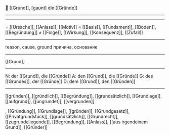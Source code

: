 🔵 [[Grund]], [ɡʁʊnt]
die [[Gründe]]

---

---
= [[Ursache]], [[Anlass]], [[Motiv]]
≈ [[Basis]], [[Fundament]], [[Boden]], [[Begründung]]
≠ [[Folge]], [[Wirkung]], [[Konsequenz]], [[Zufall]]

---
reason, cause, ground
причина, основание

---
[[Grund]]

---
N: der [[Grund]], die [[Gründe]]
A: den [[Grund]], die [[Gründe]]
G: des [[Grundes]], der [[Gründe]]
D: dem [[Grund]], den [[Gründen]]

---
[[gründen]], [[gründlich]], [[Begründung]], [[grundsätzlich]], [[Grundlage]], [[aufgrund]], [[ungrundet]], [[vergrunden]]

, [[Gründung]], [[Grundlage]], [[gründen]], [[Grundgesetz]], [[Privatgrundstück]], [[grundsätzlich]], [[Grundrecht]], [[zugrundeliegende]], [[Begründung]], [[Anlass]], [[aus irgendeinem Grund]], [[Gründer]]